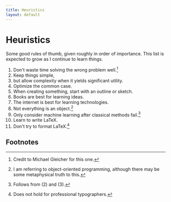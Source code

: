 ```yaml
---
title: Heuristics
layout: default
---
```


# Heuristics

Some good rules of thumb, given roughly in order of importance. This list is expected to grow as I continue to learn things.

1. Don't waste time solving the wrong problem well.[^1]
2. Keep things simple,
3. but allow complexity when it yields significant utility.
4. Optimize the common case.
5. When creating something, start with an outline or sketch.
6. Books are best for learning ideas.
7. The internet is best for learning technologies.
8. Not everything is an object.[^2]
9. Only consider machine learning after classical methods fail.[^3]
10. Learn to write LaTeX.
11. Don't try to format LaTeX.[^4]

## Footnotes

[^1]: Credit to Michael Gleicher for this one.
[^2]: I am referring to object-oriented programming, although there may be some metaphysical truth to this.
[^3]: Follows from (2) and (3).
[^4]: Does not hold for professional typographers.
